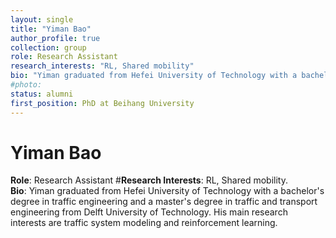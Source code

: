 ```yaml
---
layout: single
title: "Yiman Bao"
author_profile: true
collection: group
role: Research Assistant
research_interests: "RL, Shared mobility"
bio: "Yiman graduated from Hefei University of Technology with a bachelor's degree in traffic engineering and a master's degree in traffic and transport engineering from Delft University of Technology. His main research interests are traffic system modeling and reinforcement learning."
#photo: 
status: alumni
first_position: PhD at Beihang University
---
```


# Yiman Bao

**Role**: Research Assistant 
#**Research Interests**: RL, Shared mobility.  
**Bio**: Yiman graduated from Hefei University of Technology with a bachelor's degree in traffic engineering and a master's degree in traffic and transport engineering from Delft University of Technology. His main research interests are traffic system modeling and reinforcement learning.
